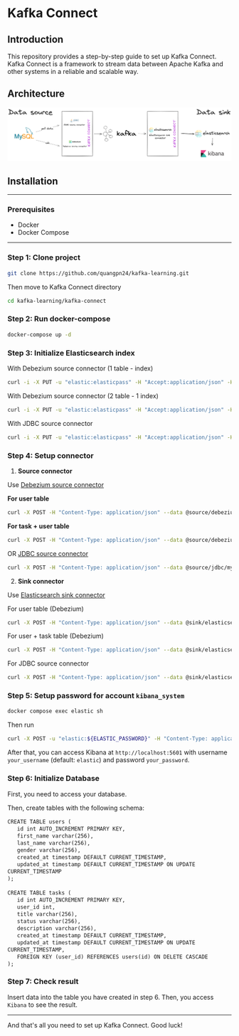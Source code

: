 # Kafka Connect
## Introduction
This repository provides a step-by-step guide to set up Kafka Connect. Kafka Connect is a framework to stream data between Apache Kafka and other systems in a reliable and scalable way.

## Architecture
![](./assets/architecture.png)
## Installation

---
### Prerequisites
- Docker
- Docker Compose
---

### Step 1: Clone project
```bash 
git clone https://github.com/quangpn24/kafka-learning.git 
```
Then move to Kafka Connect directory 
```bash
cd kafka-learning/kafka-connect
```
### Step 2: Run docker-compose
```bash
docker-compose up -d
```

### Step 3: Initialize Elasticsearch index
With Debezium source connector (1 table - index)
```bash
curl -i -X PUT -u "elastic:elasticpass" -H "Accept:application/json" -H  "Content-Type:application/json" http://localhost:9200/debezium.cdc.users -d @indexes/user-index.json
```
With Debezium source connector (2 table - 1 index)
```bash
curl -i -X PUT -u "elastic:elasticpass" -H "Accept:application/json" -H  "Content-Type:application/json" http://localhost:9200/cdc.search.task-with-user-info -d @indexes/task-with-user-info.json
```
With JDBC source connector
```bash
curl -i -X PUT -u "elastic:elasticpass" -H "Accept:application/json" -H  "Content-Type:application/json" http://localhost:9200/jdbc.test-kafka-connect.tasks -d @indexes/task-index.json
```

### Step 4: Setup connector

1. **Source connector**

Use [Debezium source connector](https://docs.confluent.io/kafka-connectors/debezium-mysql-source/current/overview.html)

**For user table**
```bash
curl -X POST -H "Content-Type: application/json" --data @source/debezium/mysql-user-source.json http://localhost:8083/connectors
```
**For task + user table**
```bash
curl -X POST -H "Content-Type: application/json" --data @source/debezium/task-with-user-info.json http://localhost:8083/connectors
```

OR [JDBC source connector](https://docs.confluent.io/kafka-connectors/jdbc/current/source-connector/overview.html)
```bash
curl -X POST -H "Content-Type: application/json" --data @source/jdbc/mysql-task-source.json http://localhost:8083/connectors
```

2. **Sink connector**

 Use [Elasticsearch sink connector](https://docs.confluent.io/kafka-connectors/elasticsearch/current/overview.html)

For user table (Debezium)

```bash
curl -X POST -H "Content-Type: application/json" --data @sink/elasticsearch/for_debezium/es-user.json http://localhost:8083/connectors
```
For user + task table (Debezium)

```bash
curl -X POST -H "Content-Type: application/json" --data @sink/elasticsearch/for_debezium/task-with-user-info.json http://localhost:8083/connectors
```

For JDBC source connector
```bash
curl -X POST -H "Content-Type: application/json" --data @sink/elasticsearch/for_jdbc/es-task-sink.json http://localhost:8083/connectors
```

### Step 5: Setup password for account `kibana_system`
```bash
docker compose exec elastic sh
```
Then run
```bash
curl -X POST -u "elastic:${ELASTIC_PASSWORD}" -H "Content-Type: application/json" http://localhost:9200/_security/user/kibana_system/_password -d "{ \"password\": \"${KIBANA_PASSWORD}\" }"
```
After that, you can access Kibana at `http://localhost:5601` with username `your_username` (default: `elastic`) and password `your_password`.

### Step 6: Initialize Database
First, you need to access your database.

Then, create tables with the following schema:
```mysql 
CREATE TABLE users (
   id int AUTO_INCREMENT PRIMARY KEY,
   first_name varchar(256),
   last_name varchar(256),
   gender varchar(256),
   created_at timestamp DEFAULT CURRENT_TIMESTAMP,
   updated_at timestamp DEFAULT CURRENT_TIMESTAMP ON UPDATE CURRENT_TIMESTAMP
);

CREATE TABLE tasks (
   id int AUTO_INCREMENT PRIMARY KEY,
   user_id int,
   title varchar(256),
   status varchar(256),
   description varchar(256),
   created_at timestamp DEFAULT CURRENT_TIMESTAMP,
   updated_at timestamp DEFAULT CURRENT_TIMESTAMP ON UPDATE CURRENT_TIMESTAMP,
   FOREIGN KEY (user_id) REFERENCES users(id) ON DELETE CASCADE
);
```

### Step 7: Check result
Insert data into the table you have created in step 6.
Then, you access `Kibana` to see the result.

---
And that's all you need to set up Kafka Connect. Good luck!